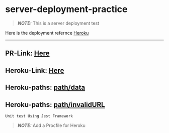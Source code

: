 # server-deployment-practice

> **_NOTE:_** This is a server deployment test 

 Here is the deployment refernce [Heroku](https://github.com/marketplace/actions/deploy-to-heroku#getting-started)
 
 ---
 
## PR-Link: [Here](https://github.com/MasteRminD6666/server-deployment-practice/pull/3#partial-pull-merging)
## Heroku-Link: [Here](https://rami-server-deploy-prod.herokuapp.com)
## Heroku-paths: [path/data](https://rami-server-deploy-prod.herokuapp.com/data)
## Heroku-paths: [path/invalidURL](https://rami-server-deploy-prod.herokuapp.com/TAname)
~~~
Unit test Using Jest Framework
~~~
> **_NOTE:_**  Add a Procfile for  Heroku
